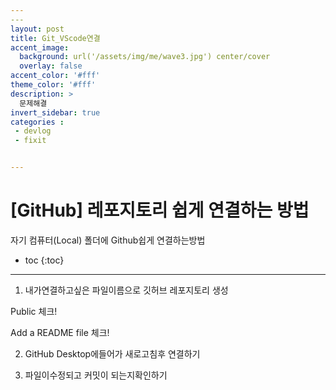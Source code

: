 ```yaml
---
​---
layout: post
title: Git_VScode연결
accent_image: 
  background: url('/assets/img/me/wave3.jpg') center/cover
  overlay: false
accent_color: '#fff'
theme_color: '#fff'
description: >
  문제해결
invert_sidebar: true
categories :
 - devlog	
 - fixit


---
```


# [GitHub] 레포지토리 쉽게 연결하는 방법

자기 컴퓨터(Local) 폴더에 Github쉽게 연결하는방법



* toc
{:toc}
---

1. 내가연결하고싶은 파일이름으로 깃허브 레포지토리 생성

Public 체크!

 Add a README file 체크!

2. GitHub Desktop에들어가 새로고침후 연결하기



2. 파일이수정되고 커밋이 되는지확인하기

